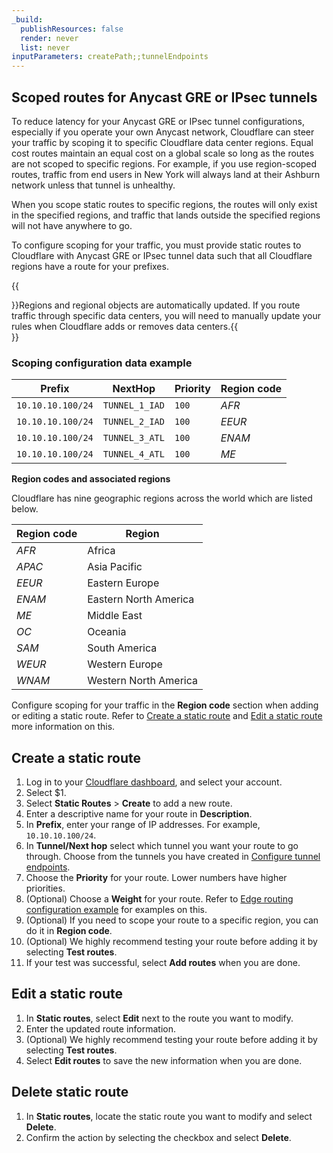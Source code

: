 ```yaml
---
_build:
  publishResources: false
  render: never
  list: never
inputParameters: createPath;;tunnelEndpoints
---
```


## Scoped routes for Anycast GRE or IPsec tunnels

To reduce latency for your Anycast GRE or IPsec tunnel configurations, especially if you operate your own Anycast network, Cloudflare can steer your traffic by scoping it to specific Cloudflare data center regions. Equal cost routes maintain an equal cost on a global scale so long as the routes are not scoped to specific regions. For example, if you use region-scoped routes, traffic from end users in New York will always land at their Ashburn network unless that tunnel is unhealthy.

When you scope static routes to specific regions, the routes will only exist in the specified regions, and traffic that lands outside the specified regions will not have anywhere to go.

To configure scoping for your traffic, you must provide static routes to Cloudflare with Anycast GRE or IPsec tunnel data such that all Cloudflare regions have a route for your prefixes.

{{<Aside type="note">}}Regions and regional objects are automatically updated. If you route traffic through specific data centers, you will need to manually update your rules when Cloudflare adds or removes data centers.{{</Aside>}}

### Scoping configuration data example

Prefix          | NextHop      | Priority | Region code
---             | ---          | ---      | ---
`10.10.10.100/24` | `TUNNEL_1_IAD` | `100`      | _AFR_
`10.10.10.100/24` | `TUNNEL_2_IAD` | `100`      | _EEUR_
`10.10.10.100/24` | `TUNNEL_3_ATL` | `100`      | _ENAM_
`10.10.10.100/24` | `TUNNEL_4_ATL` | `100`      | _ME_

**Region codes and associated regions**

Cloudflare has nine geographic regions across the world which are listed below.

Region code | Region
---         | ---
_AFR_         | Africa
_APAC_        | Asia Pacific
_EEUR_        | Eastern Europe
_ENAM_        | Eastern North America
_ME_          | Middle East
_OC_          | Oceania
_SAM_         | South America
_WEUR_        | Western Europe
_WNAM_        | Western North America

Configure scoping for your traffic in the **Region code** section when adding or editing a static route. Refer to [Create a static route](#create-a-static-route) and [Edit a static route](#edit-a-static-route) more information on this.

## ​​Create a static route

1. Log in to your [Cloudflare dashboard](https://dash.cloudflare.com/login), and select your account.
2. Select $1.
3. Select **Static Routes** > **Create** to add a new route.
4. Enter a descriptive name for your route in **Description**.
5. In **Prefix**, enter your range of IP addresses. For example, `10.10.10.100/24`.
6. In **Tunnel/Next hop** select which tunnel you want your route to go through. Choose from the tunnels you have created in [Configure tunnel endpoints]($2).
7. Choose the **Priority** for your route. Lower numbers have higher priorities.
8. (Optional) Choose a **Weight** for your route. Refer to [Edge routing configuration example](#edge-routing-configuration-example) for examples on this.
9. (Optional) If you need to scope your route to a specific region, you can do it in **Region code**.
10. (Optional) We highly recommend testing your route before adding it by selecting **Test routes**.
11. If your test was successful, select **Add routes** when you are done.

## ​​Edit a static route

1. In **Static routes**, select **Edit** next to the route you want to modify.
2. Enter the updated route information.
3. (Optional) We highly recommend testing your route before adding it by selecting **Test routes**.
4. Select **Edit routes** to save the new information when you are done.

## ​​Delete static route

1. In **Static routes**, locate the static route you want to modify and select **Delete**.
2. Confirm the action by selecting the checkbox and select **Delete**.